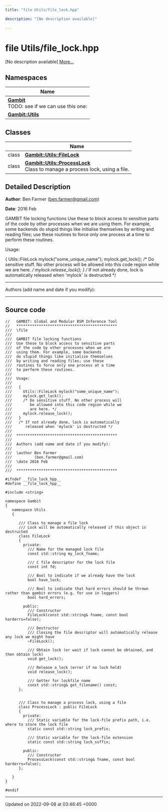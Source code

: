 ```yaml
---
title: "file Utils/file_lock.hpp"

description: "[No description available]"

---
```


# file Utils/file_lock.hpp

[No description available] [More...](#detailed-description)

## Namespaces

| Name           |
| -------------- |
| **[Gambit](/documentation/code/namespaces/namespacegambit/)** <br>TODO: see if we can use this one:  |
| **[Gambit::Utils](/documentation/code/namespaces/namespacegambit_1_1utils/)**  |

## Classes

|                | Name           |
| -------------- | -------------- |
| class | **[Gambit::Utils::FileLock](/documentation/code/classes/classgambit_1_1utils_1_1filelock/)**  |
| class | **[Gambit::Utils::ProcessLock](/documentation/code/classes/classgambit_1_1utils_1_1processlock/)** <br>Class to manage a process lock, using a file.  |

## Detailed Description


**Author**: Ben Farmer ([ben.farmer@gmail.com](mailto:ben.farmer@gmail.com)) 

**Date**: 2016 Feb

GAMBIT file locking functions Use these to block access to sensitive parts of the code by other processes when we are using them. For example, some backends do stupid things like initialise themselves by writing and reading files; use these routines to force only one process at a time to perform these routines.

Usage:

{ Utils::FileLock mylock("some_unique_name"); mylock.get_lock(); /* Do sensitive stuff. No other process will be allowed into this code region while we are here. _/ mylock.release_lock(); } /_ If not already done, lock is automatically released when 'mylock' is destructed */



------------------

Authors (add name and date if you modify):



------------------




## Source code

```
//   GAMBIT: Global and Modular BSM Inference Tool
//   *********************************************
///  \file
///
///  GAMBIT file locking functions
///  Use these to block access to sensitive parts
///  of the code by other processes when we are
///  using them. For example, some backends
///  do stupid things like initialise themselves
///  by writing and reading files; use these
///  routines to force only one process at a time
///  to perform these routines.
///
///  Usage:
///
///   {
///     Utils::FileLock mylock("some_unique_name");
///     mylock.get_lock();
///     /* Do sensitive stuff. No other process will
///        be allowed into this code region while we
///        are here. */
///     mylock.release_lock();
///   }
///   /* If not already done, lock is automatically
///      released when 'mylock' is destructed */
///
///  *********************************************
///
///  Authors (add name and date if you modify):
///
///  \author Ben Farmer
///          (ben.farmer@gmail.com)
///  \date 2016 Feb
///
///  *********************************************

#ifndef __file_lock_hpp__
#define __file_lock_hpp__

#include <string>

namespace Gambit
{
   namespace Utils
   {

      /// Class to manage a file lock
      /// Lock will be automatically released if this object is destructed
      class FileLock
      {
        private:
          /// Name for the managed lock file
          const std::string my_lock_fname;

          /// C file descriptor for the lock file
          const int fd;

          /// Bool to indicate if we already have the lock
          bool have_lock;

          /// Bool to indicate that hard errors should be thrown rather than gambit errors (e.g. for use in loggers)
          bool hard_errors;

        public:
          /// Constructor
          FileLock(const std::string& fname, const bool harderrs=false);

          /// Destructor
          /// Closing the file descriptor will automatically release any lock we might have
          ~FileLock();

          /// Obtain lock (or wait if lock cannot be obtained, and then obtain lock)
          void get_lock();

          /// Release a lock (error if no lock held)
          void release_lock();

          /// Getter for lockfile name
          const std::string& get_filename() const;
      };


      /// Class to manage a process lock, using a file
      class ProcessLock : public FileLock
      {
        private:
          /// Static variable for the lock-file prefix path, i.e. where to store the lock file
          static const std::string lock_prefix;

          /// Static variable for the lock-file extension
          static const std::string lock_suffix;

        public:
          /// Constructor
          ProcessLock(const std::string& fname, const bool harderrs=false);
      };

   }
}

#endif
```


-------------------------------

Updated on 2022-09-08 at 03:46:45 +0000
